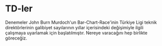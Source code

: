 # TD-ler
Denemeler
John Burn Murdoch'un Bar-Chart-Race'inin Türkiye Ligi teknik direktörlerinin galibiyet sayılarının yıllar içerisindeki değişimiyle ilgili çalışmaya uyarlamak için başlatılmıştır. Nereye varacağını hep birlikte göreceğiz.
